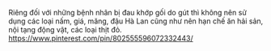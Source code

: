 Riêng đối với những bệnh nhân bị đau khớp gối do gút thì không nên sử dụng các loại nấm, giá, măng, đậu Hà Lan cũng như nên hạn chế ăn hải sản, nội tạng động vật, các loại thịt đỏ.
https://www.pinterest.com/pin/802555596072332443/
